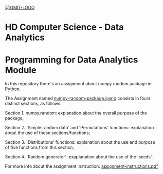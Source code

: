 <a href="https://ibb.co/h3GAuq"><img src="https://image.ibb.co/kt1M0V/GMIT-LOGO.png" alt="GMIT-LOGO" border="0"></a>

# HD Computer Science - Data Analytics

# Programming for Data Analytics Module

In this repository there's an assignment about numpy.random package in Python.

The Assignment named [numpy-random-package.ipynb](https://github.com/npradaschnor/Programming-for-Data-Analytics/blob/master/numpy-random-package.ipynb) consists in fours distinct sections, as follows:

Section 1. numpy.random: explanation about the overall purpose of the package;

Section 2. 'Simple random data' and 'Permutations' functions: explanation about the use of these sections/functions;

Section 3. 'Distributions' functions: explanation about the use and purpose of five functions from this section;

Section 4. 'Random generator': expplanation about the use of the 'seeds'.

For more info about the assignment instruction: [assignment-instructions.pdf](https://github.com/npradaschnor/Programming-for-Data-Analytics/blob/master/assignment-instructions.pdf)
